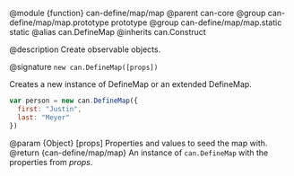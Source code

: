 @module {function} can-define/map/map
@parent can-core
@group can-define/map/map.prototype prototype
@group can-define/map/map.static static
@alias can.DefineMap
@inherits can.Construct

@description Create observable objects.

@signature `new can.DefineMap([props])`

Creates a new instance of DefineMap or an extended DefineMap.

```js
var person = new can.DefineMap({
  first: "Justin",
  last: "Meyer"
})
```

  @param {Object} [props] Properties and values to seed the map with.
  @return {can-define/map/map} An instance of `can.DefineMap` with the properties from _props_.
